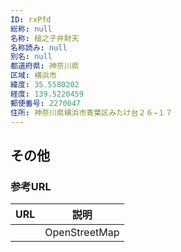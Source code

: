 ```yaml
---
ID: rxPfd
総称: null
名称: 槌之子弁財天
名称読み: null
別名: null
都道府県: 神奈川県
区域: 横浜市
緯度: 35.5580202
経度: 139.5220459
郵便番号: 2270047
住所: 神奈川県横浜市青葉区みたけ台２６−１７
---
```


## その他

### 参考URL

| URL | 説明          |
| --- | ------------- |
|     | OpenStreetMap |
